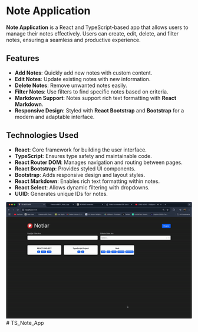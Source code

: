 # Note Application

**Note Application** is a React and TypeScript-based app that allows users to manage their notes effectively. Users can create, edit, delete, and filter notes, ensuring a seamless and productive experience.

## Features

- **Add Notes**: Quickly add new notes with custom content.
- **Edit Notes**: Update existing notes with new information.
- **Delete Notes**: Remove unwanted notes easily.
- **Filter Notes**: Use filters to find specific notes based on criteria.
- **Markdown Support**: Notes support rich text formatting with **React Markdown**.
- **Responsive Design**: Styled with **React Bootstrap** and **Bootstrap** for a modern and adaptable interface.

## Technologies Used

- **React**: Core framework for building the user interface.
- **TypeScript**: Ensures type safety and maintainable code.
- **React Router DOM**: Manages navigation and routing between pages.
- **React Bootstrap**: Provides styled UI components.
- **Bootstrap**: Adds responsive design and layout styles.
- **React Markdown**: Enables rich text formatting within notes.
- **React Select**: Allows dynamic filtering with dropdowns.
- **UUID**: Generates unique IDs for notes.

![GIF](note.gif)# TS_Note_App

